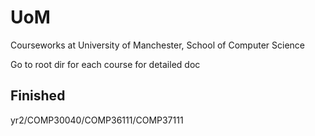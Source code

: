 # UoM
Courseworks at University of Manchester, School of Computer Science

Go to root dir for each course for detailed doc



## Finished
yr2/COMP30040/COMP36111/COMP37111
